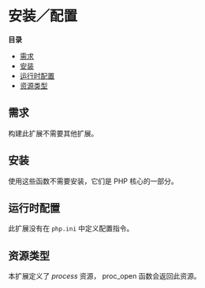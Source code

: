安装／配置
==========

**目录**

-   [需求](/exec/setup.html#需求)
-   [安装](/exec/setup.html#安装)
-   [运行时配置](/exec/setup.html#运行时配置)
-   [资源类型](/exec/setup.html#资源类型)

需求
----

构建此扩展不需要其他扩展。

安装
----

使用这些函数不需要安装，它们是 PHP 核心的一部分。

运行时配置
----------

此扩展没有在 `php.ini` 中定义配置指令。

资源类型
--------

本扩展定义了 *process* 资源， <span class="function">proc\_open</span>
函数会返回此资源。
